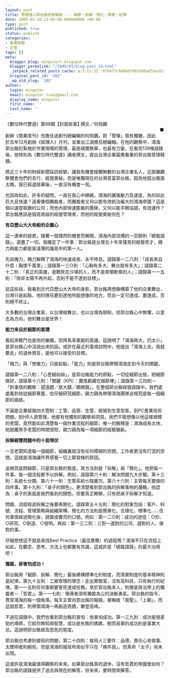 ```yaml
---
layout: post
title: 管理強人郭台銘經營解秘 --- 細節‧拆解‧簡化‧貫徹‧紀律
date: 2005-01-20 13:05:00.000000000 +08:00
type: post
published: true
status: publish
categories:
- 產業新聞
- 企管
tags: []
meta:
  blogger_blog: mingstert.blogspot.com
  blogger_permalink: "/2005/01/blog-post_19.html"
  _jetpack_related_posts_cache: a:1:{s:32:"8f6677c9d6b0f903e98ad32ec61f8deb";a:2:{s:7:"expires";i:1455251687;s:7:"payload";a:3:{i:0;a:1:{s:2:"id";i:58;}i:1;a:1:{s:2:"id";i:228;}i:2;a:1:{s:2:"id";i:65;}}}}
  original_post_id: '202'
  _wp_old_slug: '202'
author:
  login: mingster
  email: mingster.tsai@gmail.com
  display_name: mingster
  first_name: ''
  last_name: ''
---
```

<p>《數位時代雙週》第98期【封面故事】‧撰文／何飛鵬<br /><img alt="" hspace="4" src="{{ site.JB.IMAGE_PATH }}/5735695_8733ffcf60.jpg?v=0" align="right" vspace="4" border="5" /><br />創辦《商業周刊》也擔任過創刊總編輯的何飛鵬，對「管理」情有獨鍾，因此於去年12月創辦《經理人》月刊，並重出江湖擔任總編輯。在他的觀察中，鴻海郭台銘的紮根於作業現場的管理，最是樸實無華，也最有力量，在看完139條語錄後，他特別為《數位時代雙週》讀者撰文，提出台灣企業最應看重的郭台銘管理精髓。
<p>將近三十年的財經新聞採訪經驗，讓我有機會接觸無數的台灣企業名人，近距離觀察體會他們的言行、經營奧秘。但是唯獨現在的台灣首富郭台銘，因為他竄出檯面太晚，我已經退居幕後，一直沒有機會一見。 </p>
<p>也因為如此，許多的疑問，一直在我心中繚繞，鴻海的擴張動力及速度，為何如此巨大且快速？遠看像個獨裁者，而獨裁者又何以能有效統治龐大的鴻海帝國？這是個以速度取勝的公司；而他內部快速膨脹的團隊，又何以能手眼協調，有效運作？郭台銘應該是個高效益的經營管理者，而他的經營奧秘何在？ </p>
<p><strong>有亞歷山大大帝般的企圖心</strong></p>
<p>這一連串的疑惑，隨著一個偶然的機會而解開，鴻海內部流傳的一百餘則「總裁語錄」，道盡了一切，我確定了一件事：郭台銘是台灣五十年來僅見的經營奇才，魄力與能力都是我淺薄的識見中的第一人。
<p>先談魄力，魄力解釋了鴻海的快速成長、永不停息。語錄第一二八則：「成長來自什麼∣胸懷千萬里」；語錄第一三○則：「心胸有多大、舞台就有多大」；語錄第二十二則：「真正的英雄，是戰死在沙場的人，而不是來領勳章的人」；語錄第一一五則：「除非太陽不再升起，否則不能不達到目標」。 </p>
<p>從這些話，我看到古代亞歷山大大帝的身影，郭台銘用想像構築了他的企業舞台，台灣只是起點，他的隊伍要到達他所能想像的地方，而且一定可達成、要達成，否則絕不終止。
<p>大多數的台灣企業家，以台灣做舞台，也以台灣為限制，但郭台銘心中無懼，以意志為方向，他的舞台是世界！ </p>
<p><strong>能力來自於細節的累積 </strong></p>
<p>看起來戰鬥也是他的樂趣，崇拜馬革裹屍的英雄，這說明了「鴻海再大，仍太小」是郭台銘心中沒說出來的話。或許在最近的電視訪問中，他提出「鴻海上兆，我就要走」的退休預言，是他可以接受的目標。 </p>
<p>「魄力」與「想像力」只是起點，「能力」則是郭台銘帶領鴻海走到今天的關鍵。 </p>
<p>語錄第一二八則：「心思細如絲」，是郭台銘能力的原點，一切從細節出發，把細節做好。語錄第十八則：「關鍵（KPI）：魔鬼都藏在細節裡」；語錄第一三四則－「對事情的觀察：望遠鏡／放大鏡／顯微鏡」。在整個郭台銘經營語錄中，我們處處看到他從細節著墨，也仔細研究細節，親力親為帶領鴻海團隊追根究底每一個細節的痕跡。 </p>
<p>不論是企業經營四大管制：工管、品管、生管、經營到生意型態，到PC產業技術問題，到HR人資管理，他都有他獨到的觀察和洞見，我們不能想像以他這樣規模的老闆，竟然能如此清楚每一個作業流程的細節，唯一的解釋是：鴻海成長太快，他脫離黑手老闆的時間很短，親力親為每一項細節的經驗猶新。 </p>
<p><strong>拆解經營問題中的十面埋伏</strong></p>
<p>一旦老闆知道每一個細節，組織裏就沒有任何模糊的空間，工作者更沒有打混的空間。這就是鴻海讓外界感覺一切上緊發條的原因。
<p>追根究底問細節，只是郭台銘的態度，其方法則是「拆解」與「簡化」。他把每一件事、每一個流程都予以拆解。例如，語錄第六十則：解決問題九大步驟。第十三則：系統七分類。第六十一則：生管系統七階層次。第六十六則：主管每天要做的四件事。第十九則：「桌子的顏色」，更清楚看到郭台銘的拆解事物的邏輯，他認為：桌子的表面是我們看到的顏色，但要真正瞭解，只有把桌子拆解才知道。 </p>
<p>問題、流程經過拆解之後要再簡化。語錄第五十五則：簡化的對象包括：客戶、料號、流程、管理策略與組織架構，簡化的方法則是簡單化、合理化、標準化……任何事情經過簡化後，就變成響亮的口號。例如：第一二○則：成功的途徑：○抄、○研究、○創造、○發明。再如：第一三二則：三對—選對的公司、選對的人、做對的事。 </p>
<p>仔細想想這不就是尋找Best Practice（最佳實務）的過程嗎？鴻海不只在流程上如此，在觀念、思考、方法上也都要有共識，這或許是「總裁語錄」的最大功用吧！ </p>
<p><strong>獨裁，卻害怕成功！ </strong></p>
<p>郭台銘用「細節、拆解、簡化」最後建構標準化的制度，而落實制度的基本精神則是紀律。第九十五則：工廠管理的理念∣走出實驗室，沒有高科技，只有執行的紀律。第一一五則任何事都要誓死達成任務。至於郭台銘本人，則像是政治學上的獨裁者－「哲君」。第一一七則：領導者須有獨裁為公的決斷勇氣。郭台銘的指令，貫穿鴻海的每一個角落。每天主管向郭台銘的報報，被稱做「面聖」、「上朝」，而這個哲君，則帶領鴻海一再創造奇蹟，攀登高峰。 </p>
<p>不過在語錄中，我們也看到郭台銘的害怕：他害怕成功。第一三九則：成功是很差勁的導師，它給你無知與智慧，成功是失敗的媽媽，輕而易舉的成功則是事業大忌。這說明郭台銘居高思危的態度。 </p>
<p>郭台銘也考慮到接班的問題，第二十四則：接班人三要件：品德、責任心肯做事、太聰明者則婉拒。但是鴻海的接班布局似乎只在「條件說」，但真命「太子」尚未出現。 </p>
<p>這或許是鴻海最值得觀察的未來。如果郭台銘真的退休，沒有哲君的帝國會如何？郭台銘的語錄提供了過去與現在的解答，但未來，要時間來解答。</p>
<p></p>
